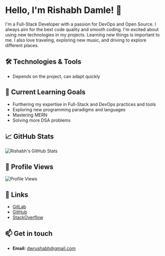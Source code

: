 # Hello, I'm Rishabh Damle! 👋

I'm a Full-Stack Developer with a passion for DevOps and Open Source. I always aim for the best code quality and smooth coding. I'm excited about using new technologies in my projects. Learning new things is important to me. I also love traveling, exploring new music, and driving to explore different places.

## 🛠️ Technologies & Tools  
- Depends on the project, can adapt quickly

## 🌱 Current Learning Goals  
- Furthering my expertise in Full-Stack and DevOps practices and tools  
- Exploring new programming paradigms and languages  
- Mastering MERN  
- Solving more DSA problems  

## 📈 GitHub Stats  
![Rishabh's GitHub Stats](https://github-readme-stats.vercel.app/api?username=rishabhdamle&show_icons=true&theme=radical)

## 👀 Profile Views  
![Profile Views](https://komarev.com/ghpvc/?username=rishabhdamle&style=flat&color=brightgreen)

## 🔗 Links  
- [GitLab](https://gitlab.com/dwrushabh)  
- [GitHub](https://github.com/rishabhdamle)  
- [StackOverflow](https://stackoverflow.com/users/your-stackoverflow-id)  

## 📫 Get in touch  
- **Email:** [dwrushabh@gmail.com](mailto:dwrushabh@gmail.com)
